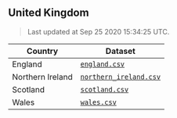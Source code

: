 ## United Kingdom

> Last updated at Sep 25 2020 15:34:25 UTC.


| Country | Dataset |
| ------ | ------- |
| England | [`england.csv`](england.csv) |
| Northern Ireland | [`northern_ireland.csv`](northern_ireland.csv) |
| Scotland | [`scotland.csv`](scotland.csv) |
| Wales | [`wales.csv`](wales.csv) |
